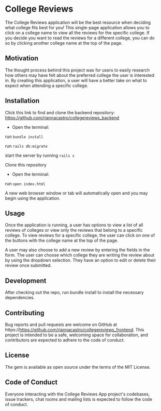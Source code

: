 # College Reviews

The College Reviews application will be the best resource when deciding what college fits best for you! This single-page application allows you to click on a college name to view all the reviews for the specific college. If you decide you want to read the reviews for a different college, you can do so by clicking another college name at the top of the page.

## Motivation

The thought process behind this project was for users to easily research how others may have felt about the preferred college the user is interested in. By creating this application, a user will have a better take on what to expect when attending a specific college.

## Installation

Click this link to find and clone the backend repository: https://github.com/riannacastro/collegereviews_backend

- Open the terminal:

run ```bundle install```

run ```rails db:migrate```

start the server by running ```rails s```

Clone this repository

- Open the terminal:

run ```open index.html```

A new web browser window or tab will automatically open and you may begin using the application.

## Usage

Once the application is running, a user has options to view a list of all reviews of colleges or view only the reviews that belong to a specific college. To view reviews for a specific college, the user can click on one of the buttons with the college name at the top of the page. 

A user may also choose to add a new review by entering the fields in the form. The user can choose which college they are writing the review about by using the dropdown selection. They have an option to edit or delete their review once submitted.

## Development

After checking out the repo, run bundle install to install the necessary dependencies.

## Contributing

Bug reports and pull requests are welcome on GitHub at https://https://github.com/riannacastro/collegereviews_frontend. This project is intended to be a safe, welcoming space for collaboration, and contributors are expected to adhere to the code of conduct.

## License

The gem is available as open source under the terms of the MIT License.

## Code of Conduct

Everyone interacting with the College Reviews App project's codebases, issue trackers, chat rooms and mailing lists is expected to follow the code of conduct.